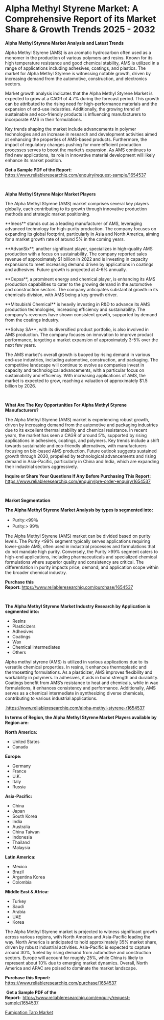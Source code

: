 <p><h1>Alpha Methyl Styrene Market: A Comprehensive Report of its Market Share & Growth Trends 2025 - 2032</h1></p><p><strong>Alpha Methyl Styrene Market Analysis and Latest Trends</strong></p>
<p><p>Alpha Methyl Styrene (AMS) is an aromatic hydrocarbon often used as a monomer in the production of various polymers and resins. Known for its high temperature resistance and good chemical stability, AMS is utilized in a range of applications including adhesives, coatings, and plastics. The market for Alpha Methyl Styrene is witnessing notable growth, driven by increasing demand from the automotive, construction, and electronics sectors.</p><p>Market growth analysis indicates that the Alpha Methyl Styrene Market is expected to grow at a CAGR of 4.7% during the forecast period. This growth can be attributed to the rising need for high-performance materials and the expansion of end-use industries. Additionally, the growing trend of sustainable and eco-friendly products is influencing manufacturers to incorporate AMS in their formulations. </p><p>Key trends shaping the market include advancements in polymer technologies and an increase in research and development activities aimed at enhancing the properties of AMS-based products. Furthermore, the impact of regulatory changes pushing for more efficient production processes serves to boost the market’s expansion. As AMS continues to find new applications, its role in innovative material development will likely enhance its market position.</p></p>
<p><strong>Get a Sample PDF of the Report:&nbsp;</strong> <a href="https://www.reliableresearchiq.com/enquiry/request-sample/1654537?utm_campaign=3123&utm_medium=2&utm_source=Github&utm_content=ia&utm_term=31032025&utm_id=alpha-methyl-styrene">https://www.reliableresearchiq.com/enquiry/request-sample/1654537</a></p>
<p>&nbsp;</p>
<p><strong>Alpha Methyl Styrene Major Market Players</strong></p>
<p><p>The Alpha Methyl Styrene (AMS) market comprises several key players globally, each contributing to its growth through innovative production methods and strategic market positioning. </p><p>**Ineos** stands out as a leading manufacturer of AMS, leveraging advanced technology for high-purity production. The company focuses on expanding its global footprint, particularly in Asia and North America, aiming for a market growth rate of around 5% in the coming years.</p><p>**AdvanSix**, another significant player, specializes in high-quality AMS production with a focus on sustainability. The company reported sales revenue of approximately $1 billion in 2022 and is investing in capacity expansions to meet increasing demand driven by applications in coatings and adhesives. Future growth is projected at 4-6% annually.</p><p>**Cepsa**, a prominent energy and chemical player, is enhancing its AMS production capabilities to cater to the growing demand in the automotive and construction sectors. The company anticipates substantial growth in its chemicals division, with AMS being a key growth driver.</p><p>**Mitsubishi Chemical** is heavily investing in R&D to advance its AMS production technologies, increasing efficiency and sustainability. The company's revenues have shown consistent growth, supported by demand from the coatings industry.</p><p>**Solvay SA**, with its diversified product portfolio, is also involved in AMS production. The company focuses on innovation to improve product performance, targeting a market expansion of approximately 3-5% over the next few years.</p><p>The AMS market's overall growth is buoyed by rising demand in various end-use industries, including automotive, construction, and packaging. The competitive landscape will continue to evolve as companies invest in capacity and technological advancements, with a particular focus on sustainability and efficiency. With increasing applications of AMS, the market is expected to grow, reaching a valuation of approximately $1.5 billion by 2026.</p></p>
<p>&nbsp;</p>
<p><strong>What Are The Key Opportunities For Alpha Methyl Styrene Manufacturers?</strong></p>
<p><p>The Alpha Methyl Styrene (AMS) market is experiencing robust growth, driven by increasing demand from the automotive and packaging industries due to its excellent thermal stability and chemical resistance. In recent years, the market has seen a CAGR of around 5%, supported by rising applications in adhesives, coatings, and polymers. Key trends include a shift towards sustainable and eco-friendly alternatives, with manufacturers focusing on bio-based AMS production. Future outlook suggests sustained growth through 2030, propelled by technological advancements and rising demand in Asia-Pacific, particularly in China and India, which are expanding their industrial sectors aggressively.</p></p>
<p><strong>Inquire or Share Your Questions If Any Before Purchasing This Report:</strong> <a href="https://www.reliableresearchiq.com/enquiry/pre-order-enquiry/1654537?utm_campaign=3123&utm_medium=2&utm_source=Github&utm_content=ia&utm_term=31032025&utm_id=alpha-methyl-styrene">https://www.reliableresearchiq.com/enquiry/pre-order-enquiry/1654537</a></p>
<p>&nbsp;</p>
<p><strong>Market Segmentation</strong></p>
<p><strong>The Alpha Methyl Styrene Market Analysis by types is segmented into:</strong></p>
<p><ul><li>Purity:<99％</li><li>Purity:> 99％</li></ul></p>
<p><p>The Alpha Methyl Styrene (AMS) market can be divided based on purity levels. The Purity <99% segment typically serves applications requiring lower-grade AMS, often used in industrial processes and formulations that do not mandate high purity. Conversely, the Purity >99% segment caters to high-end applications, including pharmaceuticals and specialized chemical formulations where superior quality and consistency are critical. The differentiation in purity impacts price, demand, and application scope within the broader chemical industry.</p></p>
<p><strong>Purchase this Report:&nbsp;</strong><a href="https://www.reliableresearchiq.com/purchase/1654537?utm_campaign=3123&utm_medium=2&utm_source=Github&utm_content=ia&utm_term=31032025&utm_id=alpha-methyl-styrene">https://www.reliableresearchiq.com/purchase/1654537</a></p>
<p>&nbsp;</p>
<p><strong>The Alpha Methyl Styrene Market Industry Research by Application is segmented into:</strong></p>
<p><ul><li>Resins</li><li>Plasticizers</li><li>Adhesives</li><li>Coatings</li><li>Wax</li><li>Chemical intermediates</li><li>Others</li></ul></p>
<p><p>Alpha methyl styrene (AMS) is utilized in various applications due to its versatile chemical properties. In resins, it enhances thermoplastic and thermosetting formulations. As a plasticizer, AMS improves flexibility and workability in polymers. In adhesives, it aids in bond strength and durability. Coatings benefit from AMS’s resistance to heat and chemicals, while in wax formulations, it enhances consistency and performance. Additionally, AMS serves as a chemical intermediate in synthesizing diverse chemicals, contributing to various industrial applications.</p></p>
<p><a href="https://www.reliableresearchiq.com/alpha-methyl-styrene-r1654537?utm_campaign=3123&utm_medium=2&utm_source=Github&utm_content=ia&utm_term=31032025&utm_id=alpha-methyl-styrene">&nbsp;https://www.reliableresearchiq.com/alpha-methyl-styrene-r1654537</a></p>
<p><strong>In terms of Region, the Alpha Methyl Styrene Market Players available by Region are:</strong></p>
<p>
    <p> <strong> North America: </strong>
        <ul>
            <li>United States</li>
            <li>Canada</li>
        </ul>
        </p> 
    <p> <strong> Europe: </strong>
        <ul>
            <li>Germany</li>
            <li>France</li>
            <li>U.K.</li>
            <li>Italy</li>
            <li>Russia</li>
        </ul>
        </p> 
    <p> <strong> Asia-Pacific: </strong>
        <ul>
            <li>China</li>
            <li>Japan</li>
            <li>South Korea</li>
            <li>India</li>
            <li>Australia</li>
            <li>China Taiwan</li>
            <li>Indonesia</li>
            <li>Thailand</li>
            <li>Malaysia</li>
        </ul>
        </p> 
    <p> <strong> Latin America: </strong>
        <ul>
            <li>Mexico</li>
            <li>Brazil</li>
            <li>Argentina Korea</li>
            <li>Colombia</li>
        </ul>
        </p> 
    <p> <strong> Middle East & Africa: </strong>
        <ul>
            <li>Turkey</li>
            <li>Saudi</li>
            <li>Arabia</li>
            <li>UAE</li>
            <li>Korea</li>
        </ul>
    </p>
    </p>
<p><p>The Alpha Methyl Styrene market is projected to witness significant growth across various regions, with North America and Asia-Pacific leading the way. North America is anticipated to hold approximately 35% market share, driven by robust industrial activities. Asia-Pacific is expected to capture around 30%, fueled by rising demand from automotive and construction sectors. Europe will account for roughly 25%, while China is likely to represent about 10% due to emerging market dynamics. Overall, North America and APAC are poised to dominate the market landscape.</p></p>
<p><strong>Purchase this Report: </strong><a href="https://www.reliableresearchiq.com/purchase/1654537?utm_campaign=3123&utm_medium=2&utm_source=Github&utm_content=ia&utm_term=31032025&utm_id=alpha-methyl-styrene">https://www.reliableresearchiq.com/purchase/1654537</a></p>
<p>&nbsp;<strong>Get a Sample PDF of the Report:&nbsp;&nbsp;</strong><a href="https://www.reliableresearchiq.com/enquiry/request-sample/1654537?utm_campaign=3123&utm_medium=2&utm_source=Github&utm_content=ia&utm_term=31032025&utm_id=alpha-methyl-styrene">https://www.reliableresearchiq.com/enquiry/request-sample/1654537</a></p>
<p><strong></strong></p>
<p><p><a href="https://github.com/balapopepi/Market-Research-Report-List-1/blob/main/fumigation-tarp-market.md?utm_campaign=3123&utm_medium=2&utm_source=Github&utm_content=ia&utm_term=31032025&utm_id=alpha-methyl-styrene">Fumigation Tarp Market</a></p></p>
